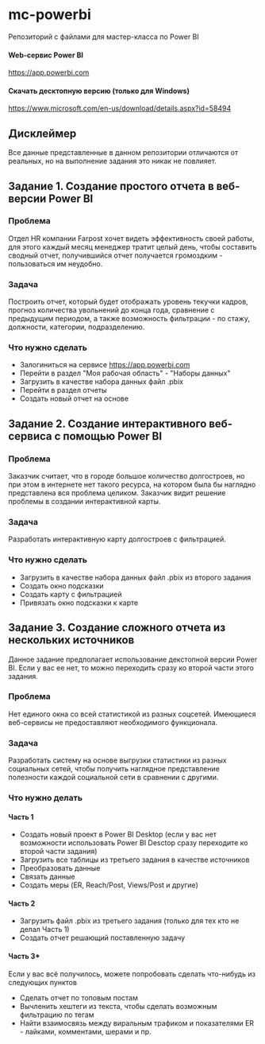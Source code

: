 # mc-powerbi
Репозиторий с файлами для мастер-класса по Power BI
#### Web-сервис Power BI
https://app.powerbi.com
#### Скачать десктопную версию (только для Windows)
https://www.microsoft.com/en-us/download/details.aspx?id=58494

## Дисклеймер
Все данные представленные в данном репозитории отличаются от реальных, но на выполнение задания это никак не повлияет.

## Задание 1. Создание простого отчета в веб-версии Power BI
### Проблема
Отдел HR компании Farpost хочет видеть эффективность своей работы, для этого каждый месяц менеджер тратит целый день, чтобы составить сводный отчет, получившийся отчет получается громоздким - пользоваться им неудобно.
### Задача
Построить отчет, который будет отображать уровень текучки кадров, прогноз количества увольнений до конца года, сравнение с предыдущим периодом, а также возможность фильтрации - по стажу, должности, категории, подразделению.
### Что нужно сделать
* Залогиниться на сервисе https://app.powerbi.com
* Перейти в раздел "Моя рабочая область" - "Наборы данных"
* Загрузить в качестве набора данных файл .pbix
* Перейти в раздел отчеты
* Создать новый отчет на основе 


## Задание 2. Создание интерактивного веб-сервиса с помощью Power BI
### Проблема
Заказчик считает, что в городе большое количество долгостроев, но при этом в интернете нет такого ресурса, на котором была бы наглядно представлена вся проблема целиком. Заказчик видит решение проблемы в создании интерактивной карты.
### Задача
Разработать интерактивную карту долгостроев с фильтрацией.
### Что нужно сделать
* Загрузить в качестве набора данных файл .pbix из второго задания
* Создать окно подсказки
* Создать карту с фильтрацией
* Привязать окно подсказки к карте

## Задание 3. Создание сложного отчета из нескольких источников
Данное задание предполагает использование декстопной версии Power BI. Если у вас ее нет, то можно переходить сразу ко второй части этого задания.
### Проблема
Нет единого окна со всей статистикой из разных соцсетей. Имеющиеся веб-сервисы не предоставляют необходимого функционала.
### Задача
Разработать систему на основе выгрузки статистики из разных социальных сетей, чтобы получить наглядное представление полезности каждой социальной сети в сравнении с другими.
### Что нужно делать
#### Часть 1
* Создать новый проект в Power BI Desktop (если у вас нет возможности использовать Power BI Desctop сразу переходите ко второй части задания)
* Загрузить все таблицы из третьего задания в качестве источников
* Преобразовать данные
* Связать данные
* Создать меры (ER, Reach/Post, Views/Post и другие)
#### Часть 2
* Загрузить файл .pbix из третьего задания (только для тех кто не делал Часть 1)
* Создать отчет решающий поставленную задачу
#### Часть 3*
Если у вас всё получилось, можете попробовать сделать что-нибудь из следующих пунктов
* Сделать отчет по топовым постам
* Вычленить хештеги из текста, чтобы сделать возможным фильтрацию по тегам
* Найти взаимосвязь между виральным трафиком и показателями ER - лайками, комментами, шерами и пр.
